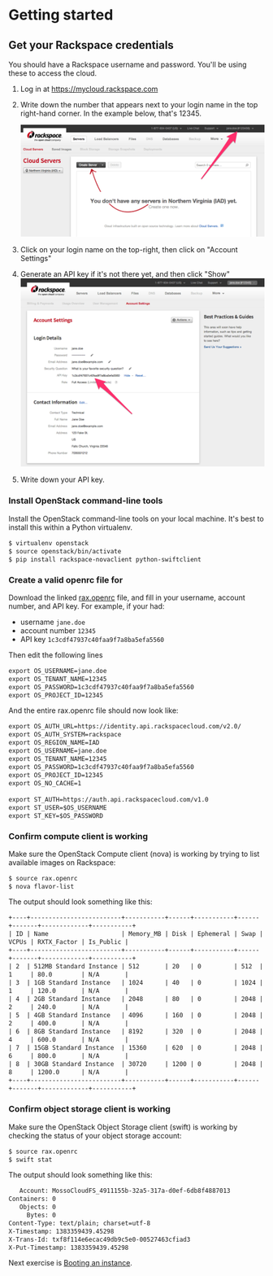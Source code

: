 # Getting started

## Get your Rackspace credentials

You should have a Rackspace username and password. You'll be using these to access the cloud.

1. Log in at <https://mycloud.rackspace.com>
2. Write down the number that appears next to your login name in the top right-hand corner. In the example below, that's 12345.

    ![image](rackspace-screen.png)

3. Click on your login name on the top-right, then click on "Account Settings"
4. Generate an API key if it's not there yet, and then click "Show"
    ![image](rackspace-api.png)
5. Write down your API key.


### Install OpenStack command-line tools

Install the OpenStack command-line tools on your local machine. It's best to install this within a Python virtualenv.

    $ virtualenv openstack
    $ source openstack/bin/activate
    $ pip install rackspace-novaclient python-swiftclient


### Create a valid openrc file for


Download the linked [rax.openrc] file, and fill in your username, account number, and API key. For example, if your had:

 * username `jane.doe`
 * account number `12345`
 * API key `1c3cdf47937c40faa9f7a8ba5efa5560`

 Then edit the following lines

```
export OS_USERNAME=jane.doe
export OS_TENANT_NAME=12345
export OS_PASSWORD=1c3cdf47937c40faa9f7a8ba5efa5560
export OS_PROJECT_ID=12345
````

And the entire rax.openrc file should now look like:


```
export OS_AUTH_URL=https://identity.api.rackspacecloud.com/v2.0/
export OS_AUTH_SYSTEM=rackspace
export OS_REGION_NAME=IAD
export OS_USERNAME=jane.doe
export OS_TENANT_NAME=12345
export OS_PASSWORD=1c3cdf47937c40faa9f7a8ba5efa5560
export OS_PROJECT_ID=12345
export OS_NO_CACHE=1

export ST_AUTH=https://auth.api.rackspacecloud.com/v1.0
export ST_USER=$OS_USERNAME
export ST_KEY=$OS_PASSWORD
```

### Confirm compute client is working

Make sure the OpenStack Compute client (nova) is working by trying to list available images on Rackspace:

    $ source rax.openrc
    $ nova flavor-list

The output should look something like this:

	+----+-------------------------+-----------+------+-----------+------+-------+-------------+-----------+
	| ID | Name                    | Memory_MB | Disk | Ephemeral | Swap | VCPUs | RXTX_Factor | Is_Public |
	+----+-------------------------+-----------+------+-----------+------+-------+-------------+-----------+
	| 2  | 512MB Standard Instance | 512       | 20   | 0         | 512  | 1     | 80.0        | N/A       |
	| 3  | 1GB Standard Instance   | 1024      | 40   | 0         | 1024 | 1     | 120.0       | N/A       |
	| 4  | 2GB Standard Instance   | 2048      | 80   | 0         | 2048 | 2     | 240.0       | N/A       |
	| 5  | 4GB Standard Instance   | 4096      | 160  | 0         | 2048 | 2     | 400.0       | N/A       |
	| 6  | 8GB Standard Instance   | 8192      | 320  | 0         | 2048 | 4     | 600.0       | N/A       |
	| 7  | 15GB Standard Instance  | 15360     | 620  | 0         | 2048 | 6     | 800.0       | N/A       |
	| 8  | 30GB Standard Instance  | 30720     | 1200 | 0         | 2048 | 8     | 1200.0      | N/A       |
	+----+-------------------------+-----------+------+-----------+------+-------+-------------+-----------+

### Confirm object storage client is working

Make sure the OpenStack Object Storage client (swift) is working by checking the status of your object storage account:

    $ source rax.openrc
    $ swift stat

The output should look something like this:


	   Account: MossoCloudFS_4911155b-32a5-317a-d0ef-6db8f4887013
	Containers: 0
	   Objects: 0
	     Bytes: 0
	Content-Type: text/plain; charset=utf-8
	X-Timestamp: 1383359439.45298
	X-Trans-Id: txf8f114e6ecac49db9c5e0-00527463cfiad3
	X-Put-Timestamp: 1383359439.45298

Next exercise is [Booting an instance].

[rax.openrc]: https://github.com/lorin/openstack-hackspace/blob/master/rax.openrc
[Booting an instance]: boot-instance.md